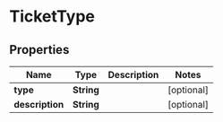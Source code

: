 
# TicketType

## Properties
Name | Type | Description | Notes
------------ | ------------- | ------------- | -------------
**type** | **String** |  |  [optional]
**description** | **String** |  |  [optional]



